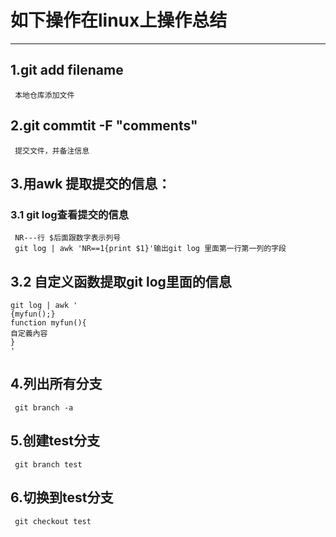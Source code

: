 # 如下操作在linux上操作总结
-----------------------------
## 1.git add filename 
     本地仓库添加文件
## 2.git commtit -F "comments"
     提交文件，并备注信息
## 3.用awk 提取提交的信息：
###  3.1 git log查看提交的信息
     NR---行 $后面跟数字表示列号
     git log | awk 'NR==1{print $1}'输出git log 里面第一行第一列的字段
##   3.2 自定义函数提取git log里面的信息

```shell
git log | awk '
{myfun();} 
function myfun(){
自定義內容
}
'
```
## 4.列出所有分支
     git branch -a
## 5.创建test分支
     git branch test
## 6.切换到test分支
     git checkout test
